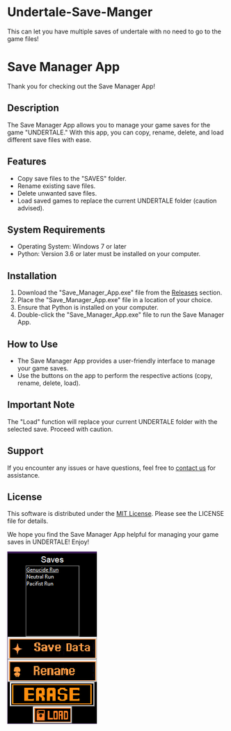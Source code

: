 # Undertale-Save-Manger
This can let you have multiple saves of undertale with no need to go to the game files!

# Save Manager App

Thank you for checking out the Save Manager App!

## Description

The Save Manager App allows you to manage your game saves for the game "UNDERTALE." With this app, you can copy, rename, delete, and load different save files with ease.

## Features

- Copy save files to the "SAVES" folder.
- Rename existing save files.
- Delete unwanted save files.
- Load saved games to replace the current UNDERTALE folder (caution advised).

## System Requirements

- Operating System: Windows 7 or later
- Python: Version 3.6 or later must be installed on your computer.

## Installation

1. Download the "Save_Manager_App.exe" file from the [Releases](link-to-releases) section.
2. Place the "Save_Manager_App.exe" file in a location of your choice.
3. Ensure that Python is installed on your computer.
4. Double-click the "Save_Manager_App.exe" file to run the Save Manager App.

## How to Use

- The Save Manager App provides a user-friendly interface to manage your game saves.
- Use the buttons on the app to perform the respective actions (copy, rename, delete, load).

## Important Note

The "Load" function will replace your current UNDERTALE folder with the selected save. Proceed with caution.

## Support

If you encounter any issues or have questions, feel free to [contact us](mailto:support@example.com) for assistance.

## License

This software is distributed under the [MIT License](LICENSE). Please see the LICENSE file for details.

We hope you find the Save Manager App helpful for managing your game saves in UNDERTALE! Enjoy!

![App Screenshot](screenshot.png)


